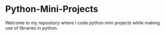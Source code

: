 # Python-Mini-Projects
Welcome to my repository where i code python mini projects while making use of libraries in python.

